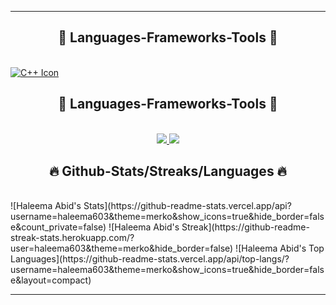 <hr/>
<h2 align="center">🔧 Languages-Frameworks-Tools 🔧</h2>
</br>
<div align="center">
</a>
</div>
<a href="https://skillicons.dev">
  <img src="https://skillicons.dev/icons?i=cpp&theme=dark" alt="C++ Icon" />
</a>
<h2 align="center">🔧 Languages-Frameworks-Tools 🔧</h2></br>
<div align="center">
  <a href="https://skillicons.dev">
    <img src="https://skillicons.dev/icons?i=c,cpp,cs,html,css,tailwind,windicss,wordpress,js,react,jquery,java,python,&theme=dark "/>
    <img src="https://skillicons.dev/icons?i=git,github,githubactions,bootstrap,dotnet,firebase,mongodb,mysql,sqlite,eclipse,visualstudio,vscode,stackoverflow,figma,&theme=dark"/>
  </a>
</div>
<h2 align="center">🔥 Github-Stats/Streaks/Languages 🔥</h2></br>
![Haleema Abid's Stats](https://github-readme-stats.vercel.app/api?username=haleema603&theme=merko&show_icons=true&hide_border=false&count_private=false) 
![Haleema Abid's Streak](https://github-readme-streak-stats.herokuapp.com/?user=haleema603&theme=merko&hide_border=false)
![Haleema Abid's Top Languages](https://github-readme-stats.vercel.app/api/top-langs/?username=haleema603&theme=merko&show_icons=true&hide_border=false&layout=compact)
<hr/>

